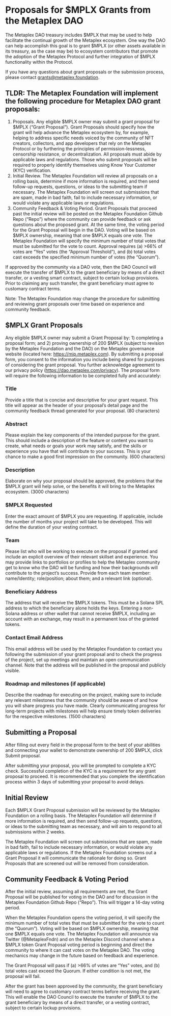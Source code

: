 # Proposals for $MPLX Grants from the Metaplex DAO

The Metaplex DAO treasury includes $MPLX that may be used to help facilitate the continual growth of the Metaplex ecosystem. One way the DAO can help accomplish this goal is to grant $MPLX (or other assets available in its treasury, as the case may be) to ecosystem contributors that promote the adoption of the Metaplex Protocol and further integration of $MPLX functionality within the Protocol. 

If you have any questions about grant proposals or the submission process, please contact grants@metaplex.foundation.

## TLDR: The Metaplex Foundation will implement the following procedure for Metaplex DAO grant proposals:

1. Proposals. Any eligible $MPLX owner may submit a grant proposal for $MPLX (“Grant Proposal”). Grant Proposals should specify how the grant will help advance the Metaplex ecosystem by, for example, helping to address specific needs voiced by the community of NFT creators, collectors, and app developers that rely on the Metaplex Protocol or by furthering the principles of permission-lessness, censorship resistance, or decentralization. All proposals must abide by applicable laws and regulations. Those who submit proposals will be required to properly identify themselves using Know Your Customer (KYC) verification. 
2. Initial Review. The Metaplex Foundation will review all proposals on a rolling basis, determine if more information is required, and then send follow-up requests, questions, or ideas to the submitting team if necessary. The Metaplex Foundation will screen out submissions that are spam, made in bad faith, fail to include necessary information, or would violate any applicable laws or regulations.
3. Community Feedback & Voting Period. Grant Proposals that proceed past the initial review will be posted on the Metaplex Foundation Github Repo (“Repo”) where the community can provide feedback or ask questions about the proposed grant. At the same time, the voting period for the Grant Proposal will begin in the DAO. Voting will be based on $MPLX ownership, meaning that one $MPLX equals one vote. The Metaplex Foundation will specify the minimum number of total votes that must be submitted for the vote to count. Approval requires (a) >66% of votes are “Yes” votes (the “Approval Threshold”), and (b) total votes cast exceeds the specified minimum number of votes (the “Quorum”).

If approved by the community via a DAO vote, then the DAO Council will execute the transfer of $MPLX to the grant beneficiary by means of a direct transfer, or a vesting smart contract, subject to certain lockup provisions. Prior to claiming any such transfer, the grant beneficiary must agree to customary contract terms. 

Note: The Metaplex Foundation may change the procedure for submitting and reviewing grant proposals over time based on experience and community feedback. 

## $MPLX Grant Proposals

Any eligible $MPLX owner may submit a Grant Proposal by: 1) completing a proposal form; and 2) proving ownership of 200 $MPLX (subject to revision by the Metaplex Foundation and the DAO) on the Metaplex governance website (located here: https://mip.metaplex.com). By submitting a proposal form, you consent to the information you include being shared for purposes of considering the grant proposal. You further acknowledge agreement to our privacy policy (https://dao.metaplex.com/privacy). 
The proposal form will require the following information to be completed fully and accurately:

### Title

Provide a title that is concise and descriptive for your grant request. This title will appear as the header of your proposal’s detail page and the community feedback thread generated for your proposal. (80 characters)

### Abstract

Please explain the key components of the intended purpose for the grant. This should include a description of the feature or content you want to create, what needs or goals your work may satisfy, and the skills or experience you have that will contribute to your success. This is your chance to make a good first impression on the community. (600 characters)

### Description

Elaborate on why your proposal should be approved, the problems that the $MPLX grant will help solve, or the benefits it will bring to the Metaplex ecosystem. (3000 characters)

### $MPLX Requested

Enter the exact amount of $MPLX you are requesting. If applicable, include the number of months your project will take to be developed. This will define the duration of your vesting contract.

### Team

Please list who will be working to execute on the proposal if granted and include an explicit overview of their relevant skillset and experience. You may provide links to portfolios or profiles to help the Metaplex community get to know who the DAO will be funding and how their backgrounds will contribute to the project’s success. Provide from each team member: name/Identity; role/position; about them; and a relevant link (optional). 

### Beneficiary Address

The address that will receive the $MPLX tokens. This must be a Solana SPL address to which the beneficiary alone holds the keys. Entering a non-Solana address or other wallet that cannot receive $MPLX, including an account with an exchange, may result in a permanent loss of the granted tokens.

### Contact Email Address

This email address will be used by the Metaplex Foundation to contact you following the submission of your grant proposal and to check the progress of the project, set up meetings and maintain an open communication channel. Note that the address will be published in the proposal and publicly visible. 

### Roadmap and milestones (if applicable)

Describe the roadmap for executing on the project, making sure to include any relevant milestones that the community should be aware of and how you will share progress you have made. Clearly communicating progress for long-term projects with milestones will help ensure timely  token deliveries for the respective milestones. (1500 characters)

## Submitting a Proposal 

After filling out every field in the proposal form to the best of your abilities and connecting your wallet to demonstrate ownership of 200 $MPLX, click Submit proposal. 

After submitting your proposal, you will be prompted to complete a KYC check. Successful completion of the KYC is a requirement for any grant proposal to proceed. It is recommended that you complete the identification process within 3 days of submitting your proposal to avoid delays. 

## Initial Review 

Each $MPLX Grant Proposal submission will be reviewed by the Metaplex Foundation on a rolling basis. The Metaplex Foundation will determine if more information is required, and then send follow-up requests, questions, or ideas to the submitting team as necessary, and will aim to respond to all submissions within 2 weeks. 

The Metaplex Foundation will screen out submissions that are spam, made in bad faith, fail to include necessary information, or would violate any applicable laws or regulations. If the Metaplex Foundation screens out a Grant Proposal it will communicate the rationale for doing so. Grant Proposals that are screened out will be removed from consideration. 

## Community Feedback & Voting Period

After the initial review, assuming all requirements are met, the Grant Proposal will be published for voting in the DAO and for discussion in the Metaplex Foundation Github Repo (“Repo”). This will trigger a 14-day voting period. 

When the Metaplex Foundation opens the voting period, it will specify the minimum number of total votes that must be submitted for the vote to count (the “Quorum”). Voting will be based on $MPLX ownership, meaning that one $MPLX equals one vote. The Metaplex Foundation will announce via Twitter (@MetaplexFndn) and on the Metaplex Discord channel when a $MPLX token Grant Proposal voting period is beginning and direct the community to where it can cast votes on the Metaplex DAO. The voting mechanics may change in the future based on feedback and experience.

The Grant Proposal will pass if (a) >66% of votes are “Yes” votes, and (b) total votes cast exceed the Quorum. If either condition is not met, the proposal will fail. 

After the grant has been approved by the community, the grant beneficiary will need to agree to customary contract terms before receiving the grant. This will enable the DAO Council to execute the transfer of $MPLX to the grant beneficiary by means of a direct transfer, or a vesting contract, subject to certain lockup provisions.




